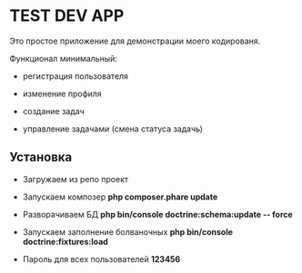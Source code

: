 TEST DEV APP
========================

Это простое приложение для демонстрации моего кодированя. 

Функционал минимальный: 

  * регистрация пользователя
 
  * изменение профиля
 
  * создание задач
 
  * управление задачами (смена статуса задачь)

Установка
--------------

  * Загружаем из репо проект
  
  * Запускаем композер **php composer.phare update**

  * Разворачиваем БД  **php bin/console doctrine:schema:update -- force**

  * Запускаем заполнение болваночных **php bin/console doctrine:fixtures:load**

  * Пароль для всех пользователей **123456**
